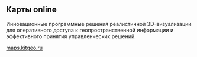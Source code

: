 ## Карты online

Инновационные программные решения реалистичной 3D-визуализации для оперативного доступа
к геопространственной информации и эффективного принятия управленческих решений.

[maps.kitgeo.ru](http://maps.kitgeo.ru)